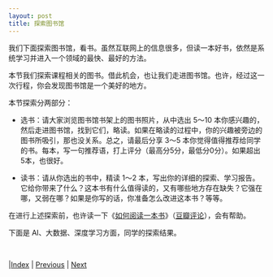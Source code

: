 ```yaml
---
layout: post
title: 探索图书馆
---
```


我们下面探索图书馆，看书。虽然互联网上的信息很多，但读一本好书，依然是系统学习并进入一个领域的最快、最好的方法。

本节我们探索课程相关的图书。借此机会，也让我们走进图书馆。也许，经过这一次行程，你会发现图书馆是一个美好的地方。

本节探索分两部分：

- 选书：请大家浏览图书馆书架上的图书照片，从中选出 5～10 本你感兴趣的，然后走进图书馆，找到它们，略读。如果在略读的过程中，你的兴趣被旁边的图书所吸引，那也没关系。总之，请最后分享 3～5 本你觉得值得推荐给同学的书。每本，写一句推荐语，打上评分（最高分5分，最低分0分）。如果超出5本，也很好。

- 读书：请从你选出的书中，精读 1～2 本，写出你的详细的探索、学习报告。它给你带来了什么？这本书有什么值得读的，又有哪些地方存在缺失？它强在哪，又弱在哪？如果是你写的话，你准备怎么改进这本书？等等。

在进行上述探索前，也许读一下《[如何阅读一本书](https://awesome-programming-books.github.io/others/%E5%A6%82%E4%BD%95%E9%98%85%E8%AF%BB%E4%B8%80%E6%9C%AC%E4%B9%A6.pdf)》（[豆瓣评论](https://book.douban.com/subject/1013208/)），会有帮助。

下面是 AI、大数据、深度学习方面，同学的探索结果。

<br/>

|[Index](./) | [Previous](1-chatgpt) | [Next](3-1-ai-ua-2023)
